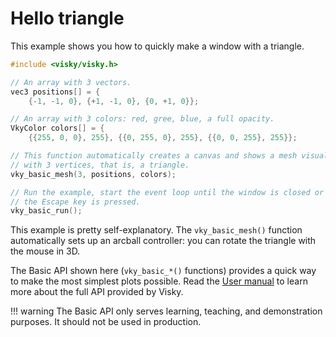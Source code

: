# Hello triangle

This example shows you how to quickly make a window with a triangle.

```c
#include <visky/visky.h>

// An array with 3 vectors.
vec3 positions[] = {
    {-1, -1, 0}, {+1, -1, 0}, {0, +1, 0}};

// An array with 3 colors: red, gree, blue, a full opacity.
VkyColor colors[] = {
    {{255, 0, 0}, 255}, {{0, 255, 0}, 255}, {{0, 0, 255}, 255}};

// This function automatically creates a canvas and shows a mesh visual
// with 3 vertices, that is, a triangle.
vky_basic_mesh(3, positions, colors);

// Run the example, start the event loop until the window is closed or
// the Escape key is pressed.
vky_basic_run();

```

This example is pretty self-explanatory. The `vky_basic_mesh()` function automatically sets up an arcball controller: you can rotate the triangle with the mouse in 3D.

The Basic API shown here (`vky_basic_*()` functions) provides a quick way to make the most simplest plots possible. Read the [User manual](../user/index.md) to learn more about the full API provided by Visky.

!!! warning
    The Basic API only serves learning, teaching, and demonstration purposes. It should not be used in production.
